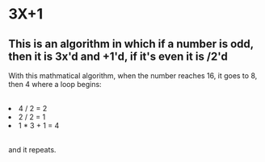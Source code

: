 # 3X+1
## This is an algorithm in which if a number is odd, then it is 3x'd and +1'd, if it's even it is /2'd

With this mathmatical algorithm, when the number reaches 16, it goes to 8, then 4 where a loop begins:

<br>

<li> 4 / 2 = 2 </li>
<li> 2 / 2 = 1 </li>
<li> 1 * 3 + 1 = 4 </li>

<br>

and it repeats.